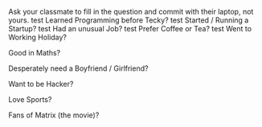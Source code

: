 Ask your classmate to fill in the question and commit with their laptop, not yours.
test
Learned Programming before Tecky?
test
Started / Running a Startup?
test
Had an unusual Job?
test
Prefer Coffee or Tea?
test
Went to Working Holiday?

Good in Maths?

Desperately need a Boyfriend / Girlfriend?

Want to be Hacker?

Love Sports?

Fans of Matrix (the movie)?